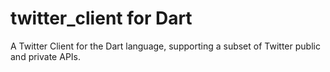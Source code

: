 # twitter_client for Dart

A Twitter Client for the Dart language, supporting a subset of Twitter public and private APIs.
